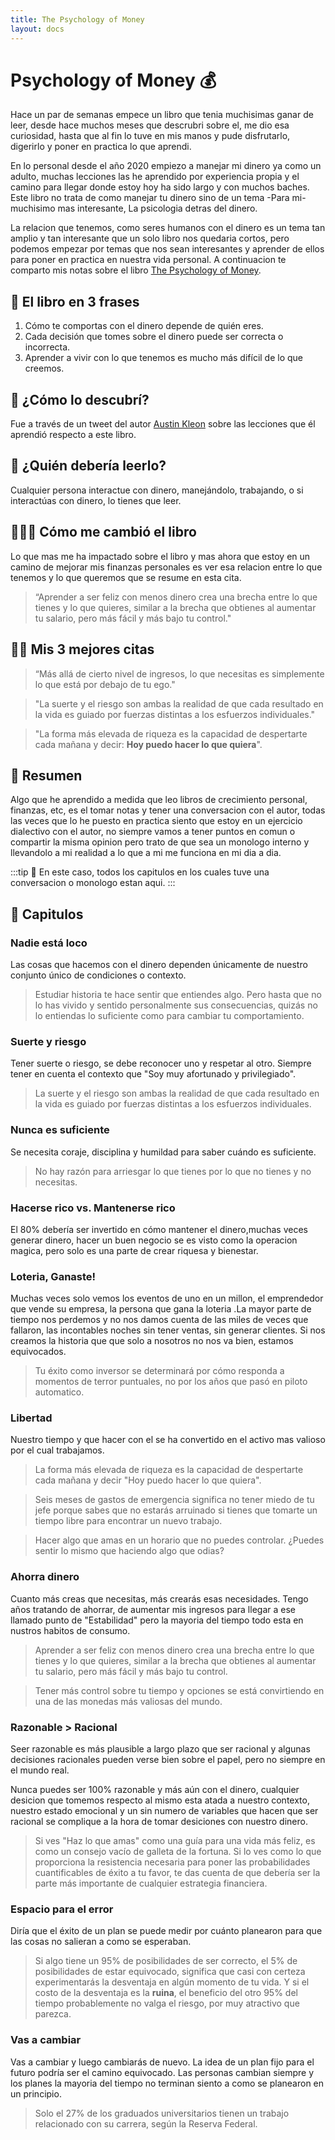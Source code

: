 ```yaml
---
title: The Psychology of Money
layout: docs
---
```

# Psychology of Money 💰
 <!-- **Morgan Housel** -->

Hace un par de semanas empece un libro que tenia muchisimas ganar de leer, desde hace muchos meses que descrubri sobre el, me dio esa curiosidad, hasta que al fin lo tuve en mis manos y pude disfrutarlo, digerirlo y poner en practica lo que aprendi.

En lo personal desde el año 2020 empiezo a manejar mi dinero ya como un adulto, muchas lecciones las he aprendido por experiencia propia y el camino para llegar donde estoy hoy ha sido largo y con muchos baches. Este libro no trata de como manejar tu dinero sino de un tema -Para mi- muchisimo mas interesante, La psicologia detras del dinero. 

La relacion que tenemos, como seres humanos con el dinero es un tema tan amplio y tan interesante que un solo libro nos quedaria cortos, pero podemos empezar por temas que nos sean interesantes y aprender de ellos para poner en practica en nuestra vida personal. A continuacion te comparto mis notas sobre el libro [The Psychology of Money](https://www.goodreads.com/book/show/41881472-the-psychology-of-money?ref=nav_sb_ss_3_13).


## 🚀 El libro en 3 frases

1. Cómo te comportas con el dinero depende de quién eres.
2. Cada decisión que tomes sobre el dinero puede ser correcta o incorrecta.
3. Aprender a vivir con lo que tenemos es mucho más difícil de lo que creemos.

## 🔎 ¿Cómo lo descubrí?

Fue a través de un tweet del autor [Austin Kleon](https://twitter.com/austinkleon/status/1627086350053953536) sobre las lecciones que él aprendió respecto a este libro.

## 📖 ¿Quién debería leerlo?

Cualquier persona interactue con dinero, manejándolo, trabajando, o si interactúas con dinero, lo tienes que leer.


## 👨🏻‍💻 Cómo me cambió el libro

Lo que mas me ha impactado sobre el libro y mas ahora que estoy en un camino de mejorar mis finanzas personales es ver esa relacion entre lo que tenemos y lo que queremos que se resume en esta cita.
>“Aprender a ser feliz con menos dinero crea una brecha entre lo que tienes y lo que quieres, similar a la brecha que obtienes al aumentar tu salario, pero más fácil y más bajo tu control."


## ✍🏻 Mis 3 mejores citas
>“Más allá de cierto nivel de ingresos, lo que necesitas es simplemente lo que está por debajo de tu ego."

>"La suerte y el riesgo son ambas la realidad de que cada resultado en la vida es guiado por fuerzas distintas a los esfuerzos individuales."

>"La forma más elevada de riqueza es la capacidad de despertarte cada mañana y decir: **Hoy puedo hacer lo que quiera**".

## :book: Resumen
Algo que he aprendido a medida que leo libros de crecimiento personal, finanzas, etc, es el tomar notas y tener una conversacion con el autor, todas las veces que lo he puesto en practica siento que estoy en un ejercicio dialectivo con el autor, no siempre vamos a tener puntos en comun o compartir la misma opinion pero trato de que sea un monologo interno y llevandolo a mi realidad a lo que a mi me funciona en mi dia a dia. 

:::tip :rotating_light:
En este caso, todos los capitulos en los cuales tuve una conversacion o monologo estan aqui.
:::

## 📓 Capitulos

### Nadie está loco
Las cosas que hacemos con el dinero dependen únicamente de nuestro conjunto único de condiciones o contexto.

>Estudiar historia te hace sentir que entiendes algo. Pero hasta que no lo has vivido y sentido personalmente sus consecuencias, quizás no lo entiendas lo suficiente como para cambiar tu comportamiento.

### Suerte y riesgo
Tener suerte o riesgo, se debe reconocer uno y respetar al otro. Siempre tener en cuenta el contexto que "Soy muy afortunado y privilegiado".

>La suerte y el riesgo son ambas la realidad de que cada resultado en la vida es guiado por fuerzas distintas a los esfuerzos individuales.

### Nunca es suficiente
Se necesita coraje, disciplina y humildad para saber cuándo es suficiente.

>No hay razón para arriesgar lo que tienes por lo que no tienes y no necesitas.

### Hacerse rico vs. Mantenerse rico
El 80% debería ser invertido en cómo mantener el dinero,muchas veces generar dinero, hacer un buen negocio se es visto como la operacion magica, pero solo es una parte de crear riquesa y bienestar.


### Loteria, Ganaste!
Muchas veces solo vemos los eventos de uno en un millon, el emprendedor que vende su empresa, la persona que gana la loteria .La mayor parte de tiempo nos perdemos y no nos damos cuenta de las miles de veces que fallaron, las incontables noches sin tener ventas, sin generar clientes. Si nos creamos la historia que que solo a nosotros no nos va bien, estamos equivocados.

> Tu éxito como inversor se determinará por cómo responda a momentos de terror puntuales, no por los años que pasó en piloto automatico.


### Libertad
Nuestro tiempo y que hacer con el se ha convertido en el activo mas valioso por el cual trabajamos.

> La forma más elevada de riqueza es la capacidad de despertarte cada mañana y decir "Hoy puedo hacer lo que quiera".

> Seis meses de gastos de emergencia significa no tener miedo de tu jefe porque sabes que no estarás arruinado si tienes que tomarte un tiempo libre para encontrar un nuevo trabajo.

> Hacer algo que amas en un horario que no puedes controlar. ¿Puedes sentir lo mismo que haciendo algo que odias?

### Ahorra dinero
Cuanto más creas que necesitas, más crearás esas necesidades. Tengo años tratando de ahorrar, de aumentar mis ingresos para llegar a ese llamado punto de "Estabilidad" pero la mayoria del tiempo todo esta en nustros habitos de consumo.

> Aprender a ser feliz con menos dinero crea una brecha entre lo que tienes y lo que quieres, similar a la brecha que obtienes al aumentar tu salario, pero más fácil y más bajo tu control.

> Tener más control sobre tu tiempo y opciones se está convirtiendo en una de las monedas más valiosas del mundo.


### Razonable > Racional
Seer razonable es más plausible a largo plazo que ser racional y algunas decisiones racionales pueden verse bien sobre el papel, pero no siempre en el mundo real.

Nunca puedes ser 100% razonable y más aún con el dinero, cualquier desicion que tomemos respecto al mismo esta atada a nuestro contexto, nuestro estado emocional y un sin numero de variables que hacen que ser racional se complique a la hora de tomar desiciones con nuestro dinero.

> Si ves "Haz lo que amas" como una guía para una vida más feliz, es como un consejo vacío de galleta de la fortuna. Si lo ves como lo que proporciona la resistencia necesaria para poner las probabilidades cuantificables de éxito a tu favor, te das cuenta de que debería ser la parte más importante de cualquier estrategia financiera.

### Espacio para el error
Diría que el éxito de un plan se puede medir por cuánto planearon para que las cosas no salieran a como se esperaban.

> Si algo tiene un 95% de posibilidades de ser correcto, el 5% de posibilidades de estar equivocado, significa que casi con certeza experimentarás la desventaja en algún momento de tu vida. Y si el costo de la desventaja es la **ruina**, el beneficio del otro 95% del tiempo probablemente no valga el riesgo, por muy atractivo que parezca.

### Vas a cambiar
Vas a cambiar y luego cambiarás de nuevo. La idea de un plan fijo para el futuro podría ser el camino equivocado. Las personas cambian siempre y los planes la mayoria del tiempo no terminan siento a como se planearon en un principio.

> Solo el 27% de los graduados universitarios tienen un trabajo relacionado con su carrera, según la Reserva Federal.
